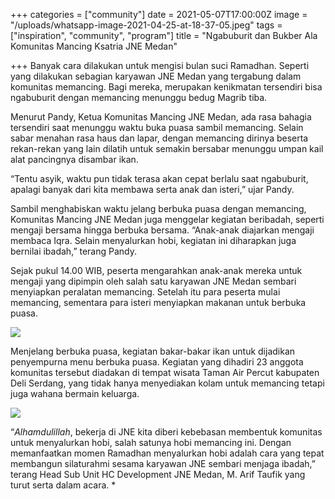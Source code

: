 +++
categories = ["community"]
date = 2021-05-07T17:00:00Z
image = "/uploads/whatsapp-image-2021-04-25-at-18-37-05.jpeg"
tags = ["inspiration", "community", "program"]
title = "Ngabuburit dan Bukber Ala Komunitas Mancing Ksatria JNE Medan"

+++
Banyak cara dilakukan untuk mengisi bulan suci Ramadhan. Seperti yang dilakukan sebagian karyawan JNE Medan yang tergabung dalam komunitas memancing. Bagi mereka, merupakan kenikmatan tersendiri bisa ngabuburit dengan memancing menunggu bedug Magrib tiba.

Menurut Pandy, Ketua Komunitas Mancing JNE Medan, ada rasa bahagia tersendiri saat menunggu waktu buka puasa sambil memancing. Selain sabar menahan rasa haus dan lapar, dengan memancing dirinya beserta rekan-rekan yang lain dilatih untuk semakin bersabar menunggu umpan kail alat pancingnya disambar ikan.

“Tentu asyik, waktu pun tidak terasa akan cepat berlalu saat ngabuburit, apalagi banyak dari kita membawa serta anak dan isteri,” ujar Pandy.

Sambil menghabiskan waktu jelang berbuka puasa dengan memancing, Komunitas Mancing JNE Medan juga menggelar kegiatan beribadah, seperti mengaji bersama hingga berbuka bersama. “Anak-anak diajarkan mengaji membaca Iqra. Selain menyalurkan hobi, kegiatan ini diharapkan juga bernilai ibadah,” terang Pandy.

Sejak pukul 14.00 WIB, peserta mengarahkan anak-anak mereka untuk mengaji yang dipimpin oleh salah satu karyawan JNE Medan sembari menyiapkan peralatan memancing. Setelah itu para peserta mulai memancing, sementara para isteri menyiapkan makanan untuk berbuka puasa.

![](/uploads/whatsapp-image-2021-04-25-at-21-51-09-1.jpeg)

Menjelang berbuka puasa, kegiatan bakar-bakar ikan untuk dijadikan penyempurna menu berbuka puasa. Kegiatan yang dihadiri 23 anggota komunitas tersebut diadakan di tempat wisata Taman Air Percut kabupaten Deli Serdang, yang tidak hanya menyediakan kolam untuk memancing tetapi juga wahana bermain keluarga.

![](/uploads/whatsapp-image-2021-04-25-at-19-21-24-1.jpeg)

“_Alhamdulillah_, bekerja di JNE kita diberi kebebasan membentuk komunitas untuk menyalurkan hobi, salah satunya hobi memancing ini. Dengan memanfaatkan momen Ramadhan menyalurkan hobi adalah cara yang tepat membangun silaturahmi sesama karyawan JNE sembari menjaga ibadah,” terang Head Sub Unit HC Development JNE Medan, M. Arif Taufik yang turut serta dalam acara. *